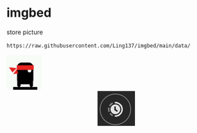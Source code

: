 # imgbed
store picture
```
https://raw.githubusercontent.com/Ling137/imgbed/main/data/
```
<img src="https://raw.githubusercontent.com/Ling137/imgbed/main/data/137.png" width=80/>


<div style="display:flex;justify-content:center;">    
<img src="https://raw.githubusercontent.com/Ling137/imgbed/main/data/202210171436331.png"/>
</div>
